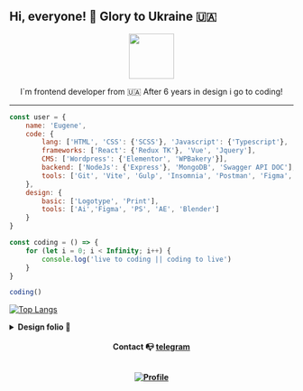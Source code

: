 ## Hi, everyone! :wave: Glory to Ukraine 🇺🇦

<p align="center">
<img style="width: 80px" src="https://media4.giphy.com/media/Ll22OhMLAlVDb8UQWe/giphy.gif?cid=790b76117ea34f040107fb51bb80dbf154e8a577e89b0e77&rid=giphy.gif&ct=s">
</p>

<p align="center">
I`m frontend developer from 🇺🇦
After 6 years in design i go to coding!
</p>

<hr>

```javascript
const user = {
    name: 'Eugene',
    code: {
        lang: ['HTML', 'CSS': {'SCSS'}, 'Javascript': {'Typescript'}, 'PHP'],
        frameworks: ['React': {'Redux TK'}, 'Vue', 'Jquery'],
        CMS: ['Wordpress': {'Elementor', 'WPBakery'}],
        backend: ['NodeJs': {'Express'}, 'MongoDB', 'Swagger API DOC'],
        tools: ['Git', 'Vite', 'Gulp', 'Insomnia', 'Postman', 'Figma', 'VS Code'],
    },
    design: {
        basic: ['Logotype', 'Print'],
        tools: ['Ai','Figma', 'PS', 'AE', 'Blender']
    }
}

const coding = () => {
    for (let i = 0; i < Infinity; i++) {
        console.log('live to coding || coding to live')
    }
}

coding()
```

[![Top Langs](https://github-readme-stats.vercel.app/api/top-langs/?username=lointainy&langs_count=10&theme=blueberry&count_private=true&hide_border=true&hide=css,html)](https://github.com/anuraghazra/github-readme-stats)

<details>
  <summary><b>Design folio<b/>  &#x1F3A8;</summary>

<br>

[![behance](https://img.shields.io/badge/-behance-2C394B?style=for-the-badge&logo=behance&labelColor=001000&logoColor=FFF)](https://www.behance.net/eug1_design) [![instagram](https://img.shields.io/badge/-instagram-2C394B?style=for-the-badge&logo=instagram&labelColor=F75151&logoColor=FFF)](https://www.instagram.com/eug1_kozakov/)

</details>

<br>

<div align="center">
Contact &#128237;
<a href='https://t.me/eug1_kozakov'>telegram
</a>

<br>
<br>

[![Profile](https://www.codewars.com/users/Lointainy/badges/micro)](https://github.com/Lointainy/codewars)
</div>
